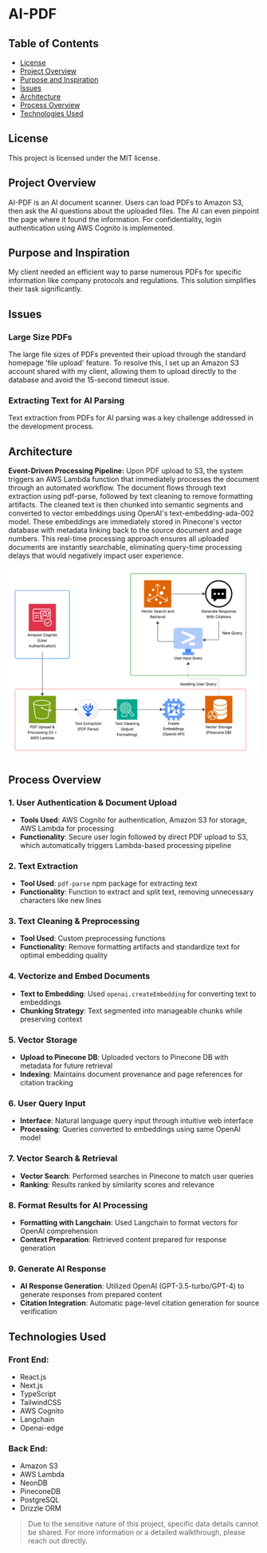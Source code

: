 # AI-PDF
## Table of Contents
- [License](#license)
- [Project Overview](#project-overview)
- [Purpose and Inspiration](#purpose-and-inspiration)
- [Issues](#issues)
- [Architecture](#architecture)
- [Process Overview](#process-overview)
- [Technologies Used](#technologies-used)

## License
This project is licensed under the MIT license.

## Project Overview
AI-PDF is an AI document scanner. Users can load PDFs to Amazon S3, then ask the AI questions about the uploaded files. The AI can even pinpoint the page where it found the information. For confidentiality, login authentication using AWS Cognito is implemented.

## Purpose and Inspiration
My client needed an efficient way to parse numerous PDFs for specific information like company protocols and regulations. This solution simplifies their task significantly.

## Issues
### Large Size PDFs
The large file sizes of PDFs prevented their upload through the standard homepage 'file upload' feature. To resolve this, I set up an Amazon S3 account shared with my client, allowing them to upload directly to the database and avoid the 15-second timeout issue.

### Extracting Text for AI Parsing
Text extraction from PDFs for AI parsing was a key challenge addressed in the development process.

## Architecture
**Event-Driven Processing Pipeline:** Upon PDF upload to S3, the system triggers an AWS Lambda function that immediately processes the document through an automated workflow. The document flows through text extraction using pdf-parse, followed by text cleaning to remove formatting artifacts. The cleaned text is then chunked into semantic segments and converted to vector embeddings using OpenAI's text-embedding-ada-002 model. These embeddings are immediately stored in Pinecone's vector database with metadata linking back to the source document and page numbers. This real-time processing approach ensures all uploaded documents are instantly searchable, eliminating query-time processing delays that would negatively impact user experience.

![AI-PDF System Architecture](./assets/images/AIPDFScannerDiagram.png)

## Process Overview
### 1. User Authentication & Document Upload
- **Tools Used**: AWS Cognito for authentication, Amazon S3 for storage, AWS Lambda for processing
- **Functionality**: Secure user login followed by direct PDF upload to S3, which automatically triggers Lambda-based processing pipeline

### 2. Text Extraction
- **Tool Used**: `pdf-parse` npm package for extracting text
- **Functionality**: Function to extract and split text, removing unnecessary characters like new lines

### 3. Text Cleaning & Preprocessing  
- **Tool Used**: Custom preprocessing functions
- **Functionality**: Remove formatting artifacts and standardize text for optimal embedding quality

### 4. Vectorize and Embed Documents
- **Text to Embedding**: Used `openai.createEmbedding` for converting text to embeddings
- **Chunking Strategy**: Text segmented into manageable chunks while preserving context

### 5. Vector Storage
- **Upload to Pinecone DB**: Uploaded vectors to Pinecone DB with metadata for future retrieval
- **Indexing**: Maintains document provenance and page references for citation tracking

### 6. User Query Input
- **Interface**: Natural language query input through intuitive web interface
- **Processing**: Queries converted to embeddings using same OpenAI model

### 7. Vector Search & Retrieval
- **Vector Search**: Performed searches in Pinecone to match user queries
- **Ranking**: Results ranked by similarity scores and relevance

### 8. Format Results for AI Processing
- **Formatting with Langchain**: Used Langchain to format vectors for OpenAI comprehension
- **Context Preparation**: Retrieved content prepared for response generation

### 9. Generate AI Response
- **AI Response Generation**: Utilized OpenAI (GPT-3.5-turbo/GPT-4) to generate responses from prepared content
- **Citation Integration**: Automatic page-level citation generation for source verification

## Technologies Used
### Front End:
- React.js
- Next.js
- TypeScript
- TailwindCSS
- AWS Cognito
- Langchain
- Openai-edge

### Back End:
- Amazon S3
- AWS Lambda
- NeonDB
- PineconeDB
- PostgreSQL
- Drizzle ORM

> Due to the sensitive nature of this project, specific data details cannot be shared. For more information or a detailed walkthrough, please reach out directly.
